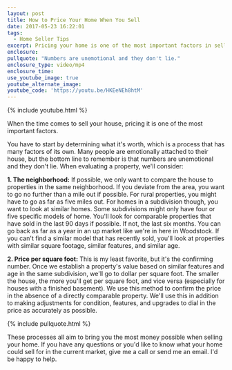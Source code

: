 ```yaml
---
layout: post
title: How to Price Your Home When You Sell
date: 2017-05-23 16:22:01
tags:
  - Home Seller Tips
excerpt: Pricing your home is one of the most important factors in selling it. This is how we determine what a property could sell for.
enclosure:
pullquote: "Numbers are unemotional and they don't lie."
enclosure_type: video/mp4
enclosure_time:
use_youtube_image: true
youtube_alternate_image:
youtube_code: 'https://youtu.be/HKEeNEh8htM'
---
```



{% include youtube.html %}

When the time comes to sell your house, pricing it is one of the most important factors.

You have to start by determining what it's worth, which is a process that has many factors of its own. Many people are emotionally attached to their house, but the bottom line to remember is that numbers are unemotional and they don't lie. When evaluating a property, we'll consider:

**1. The neighborhood:** If possible, we only want to compare the house to properties in the same neighborhood. If you deviate from the area, you want to go no further than a mile out if possible. For rural properties, you might have to go as far as five miles out. For homes in a subdivision though, you want to look at similar homes. Some subdivisions might only have four or five specific models of home. You'll look for comparable properties that have sold in the last 90 days if possible. If not, the last six months. You can go back as far as a year in an up market like we're in here in Woodstock. If you can't find a similar model that has recently sold, you'll look at properties with similar square footage, similar features, and similar age.

**2. Price per square foot:** This is my least favorite, but it's the confirming number. Once we establish a property's value based on similar features and age in the same subdivision, we'll go to dollar per square foot. The smaller the house, the more you'll get per square foot, and vice versa (especially for houses with a finished basement). We use this method to confirm the price in the absence of a directly comparable property. We'll use this in addition to making adjustments for condition, features, and upgrades to dial in the price as accurately as possible.

{% include pullquote.html %}

These processes all aim to bring you the most money possible when selling your home. If you have any questions or you'd like to know what your home could sell for in the current market, give me a call or send me an email. I'd be happy to help.